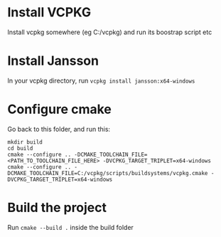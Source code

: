 # Install VCPKG
Install vcpkg somewhere (eg C:/vcpkg) and run its boostrap script etc

# Install Jansson
In your vcpkg directory, run `vcpkg install jansson:x64-windows`

# Configure cmake
Go back to this folder, and run this:

```
mkdir build
cd build
cmake --configure .. -DCMAKE_TOOLCHAIN_FILE=<PATH_TO_TOOLCHAIN_FILE_HERE> -DVCPKG_TARGET_TRIPLET=x64-windows
cmake --configure .. -DCMAKE_TOOLCHAIN_FILE=C:/vcpkg/scripts/buildsystems/vcpkg.cmake -DVCPKG_TARGET_TRIPLET=x64-windows
```

# Build the project
Run `cmake --build .` inside the build folder

